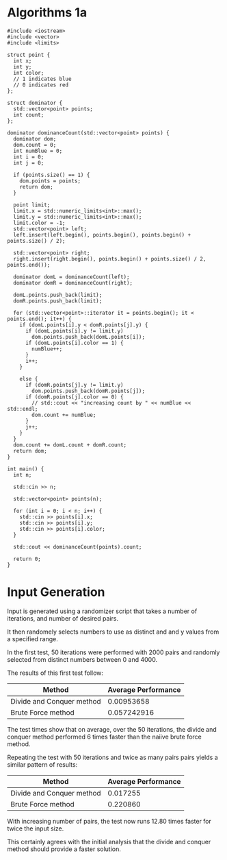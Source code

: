 Algorithms 1a
=============

```
#include <iostream>
#include <vector>
#include <limits>

struct point {
  int x;
  int y;
  int color;
  // 1 indicates blue
  // 0 indicates red
};

struct dominator {
  std::vector<point> points;
  int count;
};

dominator dominanceCount(std::vector<point> points) {
  dominator dom;
  dom.count = 0;
  int numBlue = 0;
  int i = 0;
  int j = 0;

  if (points.size() == 1) {
    dom.points = points;
    return dom;
  }

  point limit;
  limit.x = std::numeric_limits<int>::max();
  limit.y = std::numeric_limits<int>::max();
  limit.color = -1;
  std::vector<point> left;
  left.insert(left.begin(), points.begin(), points.begin() + points.size() / 2);

  std::vector<point> right;
  right.insert(right.begin(), points.begin() + points.size() / 2, points.end());

  dominator domL = dominanceCount(left);
  dominator domR = dominanceCount(right);

  domL.points.push_back(limit);
  domR.points.push_back(limit);

  for (std::vector<point>::iterator it = points.begin(); it < points.end(); it++) {
    if (domL.points[i].y < domR.points[j].y) {
      if (domL.points[i].y != limit.y)
        dom.points.push_back(domL.points[i]);
      if (domL.points[i].color == 1) {
        numBlue++;
      }
      i++;
    }

    else {
      if (domR.points[j].y != limit.y)
        dom.points.push_back(domR.points[j]);
      if (domR.points[j].color == 0) {
        // std::cout << "increasing count by " << numBlue << std::endl;
        dom.count += numBlue;
      }
      j++;
    }
  }
  dom.count += domL.count + domR.count;
  return dom;
}

int main() {
  int n;

  std::cin >> n;

  std::vector<point> points(n);

  for (int i = 0; i < n; i++) {
    std::cin >> points[i].x;
    std::cin >> points[i].y;
    std::cin >> points[i].color;
  }

  std::cout << dominanceCount(points).count;

  return 0;
}
```

Input Generation
=======

Input is generated using a randomizer script that takes a number of iterations, and number of desired pairs.

It then randomely selects numbers to use as distinct and and y values from a specified range.

In the first test, 50 iterations were performed with 2000 pairs and 
randomly selected from distinct numbers between 0 and 4000.

The results of this first test follow:

<table>
<thead>
<tr>
<th>Method</th>
<th>Average Performance</th>
</tr>
</thead>
<tbody>
<tr>
<td>Divide and Conquer method</td>
<td>0.00953658</td>
</tr>
<tr>
<td>Brute Force method</td>
<td>0.057242916</td>
</tbody>
</table>

The test times show that on average, over the 50 iterations, the divide and conquer method performed 6 times faster than the naiive brute force method.

Repeating the test with 50 iterations and twice as many pairs pairs yields a similar pattern of results:

<table>
<thead>
<tr>
<th>Method</th>
<th>Average Performance</th>
</tr>
</thead>
<tbody>
<tr>
<td>Divide and Conquer method</td>
<td>0.017255</td>
</tr>
<tr>
<td>Brute Force method</td>
<td>0.220860</td>
</tbody>
</table>

With increasing number of pairs, the test now runs 12.80 times faster for twice the input size.

This certainly agrees with the initial analysis that the divide and conquer method should provide a faster solution.

